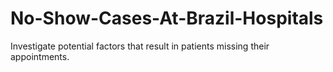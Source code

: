 # No-Show-Cases-At-Brazil-Hospitals
Investigate potential factors that result in patients missing their appointments.

